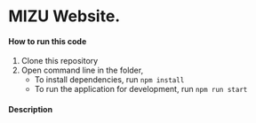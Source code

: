 # MIZU Website.

#### How to run this code

1. Clone this repository
2. Open command line in the folder,
   - To install dependencies, run `npm install`
   - To run the application for development, run `npm run start`

#### Description
